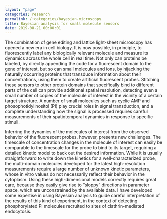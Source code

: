 ```yaml
---
layout: "page"
categories: research
permalink: /:categories/bayesian-microscopy
title: Bayesian analysis for small molecule sensors
date: 2019-08-21 00:00:01
---
```


The combination of gene editing and lattice light-sheet microscopy has opened a new era in cell biology. It is now possible, in principle, to fluorescently label any biologically relevant molecule and measure its dynamics across the whole cell in real time. Not only can proteins be labeled, by directly appending the code for a fluorescent domain to the gene of interest, but so can small molecules and ions, by hijacking the naturally occurring proteins that transduce information about their concentrations, using them to create artificial fluorescent probes. Stitching these sensors to other protein domains that specifically bind to different parts of the cell can provide additional spatial resolution, detecting even a small number of copies of the molecule of interest in the vicinity of a certain target structure. A number of small molecules such as cyclic AMP and phosophotidylinositol (PI) play crucial roles in signal transduction, and a complete understanding how the signal is processed requires careful measurements of their spatiotemporal dynamics in response to specific stimuli. 

Inferring the dynamics of the molecules of interest from the observed behavior of the fluorescent probes, however, presents new challenges. The timescale of concentration changes in the molecule of interest can easily be comparable to the timescale for the probe to bind to its target, requiring a detailed kinetic model to back out the desired information. While it is usually straightforward to write down the kinetics for a well-characterized probe, the multi-domain molecules developed for the latest high-resolution measurements require a large number of unknown kinetic parameters, whose in vitro values do not necessarily reflect their behavior in the cytoplasm. Using these high-dimensional models correctly requires great care, because they easily give rise to “sloppy” directions in parameter space, which are unconstrained by the available data. I have developed some expertise in using Bayesian analysis to guide careful interpretation of the results of this kind of experiment, in the context of detecting phosphorylated PI molecules recruited to sites of clathrin-mediated endocytosis. 

